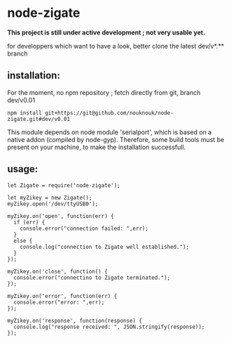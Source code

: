 # node-zigate

__This project is still under active development ; not very usable yet.__

for developpers which want to have a look, better clone the latest dev/v*.** branch

## installation:

For the moment, no npm repository ; fetch directly from git, branch dev/v0.01

```npm install git+https://git@github.com/nouknouk/node-zigate.git#dev/v0.01```

This module depends on node module 'serialport', which is based on a native addon (compiled by node-gyp). 
Therefore, some build tools must be present on your machine, to make the installation successfull.

## usage:

```
let Zigate = require('node-zigate');

let myZikey = new Zigate();
myZikey.open('/dev/ttyUSB0');

myZikey.on('open', function(err) {
  if (err) {
    console.error("connection failed: ",err);
  }
  else {
    console.log("connection to Zigate well established.");
  }
});

myZikey.on('close', function() {
  console.error("connectino to Zigate terminated.");
});

myZikey.on('error', function(err) {
  console.error("error: ",err);
});

myZikey.on('response', function(response) {
  console.log("response received: ", JSON.stringify(response));
});

